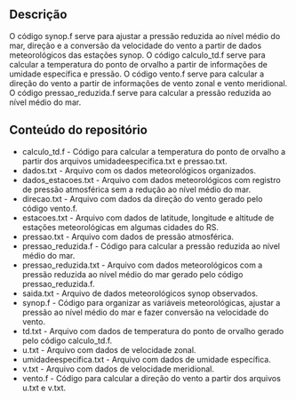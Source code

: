 ## Descrição
O código synop.f serve para ajustar a pressão reduzida ao nível médio do mar, direção e a conversão da velocidade do vento a partir de dados meteorológicos das estações synop.
O código calculo_td.f serve para calcular a temperatura do ponto de orvalho a partir de informações de umidade específica e pressão.
O código vento.f serve para calcular a direção do vento a partir de informações de vento zonal e vento meridional. O código pressao_reduzida.f serve para calcular a pressão reduzida ao nível médio do mar.


## Conteúdo do repositório
+ calculo_td.f - Código para calcular a temperatura do ponto de orvalho a partir dos arquivos umidadeespecifica.txt e pressao.txt.
+ dados.txt - Arquivo com os dados meteorológicos organizados.
+ dados_estacoes.txt - Arquivo com dados meteorológicos com registro de pressão atmosférica sem a redução ao nível médio do mar.
+ direcao.txt - Arquivo com dados da direção do vento gerado pelo código vento.f.
+ estacoes.txt - Arquivo com dados de latitude, longitude e altitude de estações meteorológicas em algumas cidades do RS.
+ pressao.txt - Arquivo com dados de pressão atmosférica.
+ pressao_reduzida.f - Código para calcular a pressão reduzida ao nível médio do mar.
+ pressao_reduzida.txt - Arquivo com dados meteorológicos com a pressão reduzida ao nível médio do mar gerado pelo código pressao_reduzida.f.
+ saida.txt - Arquivo de dados meteorológicos synop observados.
+ synop.f - Código para organizar as variáveis meteorológicas, ajustar a pressão ao nível médio do mar e fazer conversão na velocidade do vento.
+ td.txt - Arquivo com dados de temperatura do ponto de orvalho gerado pelo código calculo_td.f.
+ u.txt - Arquivo com dados de velocidade zonal.
+ umidadeespecifica.txt - Arquivo com dados de umidade específica.
+ v.txt - Arquivo com dados de velocidade meridional.
+ vento.f - Código para calcular a direção do vento a partir dos arquivos u.txt e v.txt. 
